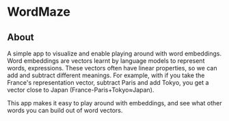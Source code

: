 # WordMaze
## About
A simple app to visualize and enable playing around with word embeddings.
Word embeddings are vectors learnt by language models to represent words, expressions.
These vectors often have linear properties, so we can add and subtract different meanings.
For example, with if you take the France's representation vector, subtract Paris and add Tokyo, you get
a vector close to Japan (France-Paris+Tokyo≈Japan).

This app makes it easy to play around with embeddings, and see what other words you can build out of word vectors.



